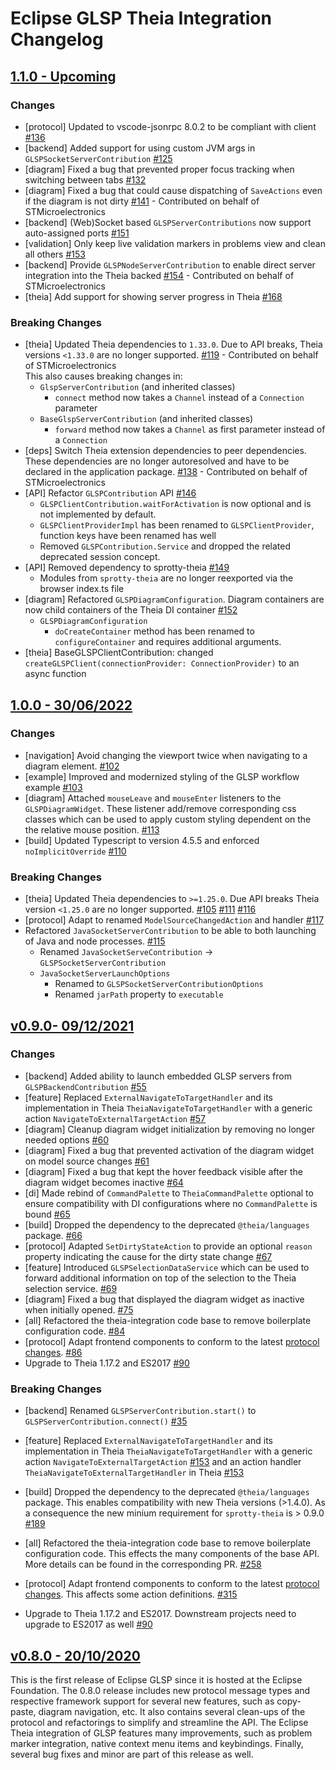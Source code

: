 # Eclipse GLSP Theia Integration Changelog

## [1.1.0 - Upcoming]()

### Changes

-   [protocol] Updated to vscode-jsonrpc 8.0.2 to be compliant with client [#136](https://github.com/eclipse-glsp/glsp-theia-integration/pull/136)
-   [backend] Added support for using custom JVM args in `GLSPSocketServerContribution` [#125](https://github.com/eclipse-glsp/glsp-theia-integration/pull/125)
-   [diagram] Fixed a bug that prevented proper focus tracking when switching between tabs [#132](https://github.com/eclipse-glsp/glsp-theia-integration/pull/132)
-   [diagram] Fixed a bug that could cause dispatching of `SaveActions` even if the diagram is not dirty [#141](https://github.com/eclipse-glsp/glsp-theia-integration/pull/141) - Contributed on behalf of STMicroelectronics
-   [backend] (Web)Socket based `GLSPServerContributions` now support auto-assigned ports [#151](https://github.com/eclipse-glsp/glsp-theia-integration/pull/151)
-   [validation] Only keep live validation markers in problems view and clean all others [#153](https://github.com/eclipse-glsp/glsp-theia-integration/pull/153)
-   [backend] Provide `GLSPNodeServerContribution` to enable direct server integration into the Theia backed [#154](https://github.com/eclipse-glsp/glsp-theia-integration) - Contributed on behalf of STMicroelectronics
-   [theia] Add support for showing server progress in Theia [#168](https://github.com/eclipse-glsp/glsp-theia-integration/pull/168)

### Breaking Changes

-   [theia] Updated Theia dependencies to `1.33.0`. Due to API breaks, Theia versions `<1.33.0` are no longer supported. [#119](https://github.com/eclipse-glsp/glsp-theia-integration/pull/119) - Contributed on behalf of STMicroelectronics <br>
    This also causes breaking changes in:
    -   `GlspServerContribution` (and inherited classes)
        -   `connect` method now takes a `Channel` instead of a `Connection` parameter
    -   `BaseGlspServerContribution` (and inherited classes)
        -   `forward` method now takes a `Channel` as first parameter instead of a `Connection`
-   [deps] Switch Theia extension dependencies to peer dependencies. These dependencies are no longer autoresolved and have to be declared
    in the application package. [#138](https://github.com/eclipse-glsp/glsp-theia-integration/pull/138) - Contributed on behalf of STMicroelectronics <br>
-   [API] Refactor `GLSPContribution` API [#146](https://github.com/eclipse-glsp/glsp-theia-integration/pull/146)<br>
    -   `GLSPClientContribution.waitForActivation` is now optional and is not implemented by default.
    -   `GLSPClientProviderImpl` has been renamed to `GLSPClientProvider`, function keys have been renamed has well
    -   Removed `GLSPContribution.Service` and dropped the related deprecated session concept.
-   [API] Removed dependency to sprotty-theia [#149](https://github.com/eclipse-glsp/glsp-theia-integration/pull/149)
    -   Modules from `sprotty-theia` are no longer reexported via the browser index.ts file
-   [diagram] Refactored `GLSPDiagramConfiguration`. Diagram containers are now child containers of the Theia DI container [#152](https://github.com/eclipse-glsp/glsp-theia-integration/pull/1525)
    -   `GLSPDiagramConfiguration`
        -   `doCreateContainer` method has been renamed to `configureContainer` and requires additional arguments.
-   [theia] BaseGLSPClientContribution: changed `createGLSPClient(connectionProvider: ConnectionProvider)` to an async function

## [1.0.0 - 30/06/2022](https://github.com/eclipse-glsp/glsp-theia-integration/releases/tag/v1.0.0)

### Changes

-   [navigation] Avoid changing the viewport twice when navigating to a diagram element. [#102](https://github.com/eclipse-glsp/glsp-theia-integration/pull/102)
-   [example] Improved and modernized styling of the GLSP workflow example [#103](https://github.com/eclipse-glsp/glsp-theia-integration/pull/103)
-   [diagram] Attached `mouseLeave` and `mouseEnter` listeners to the `GLSPDiagramWidget`. These listener add/remove corresponding css classes which can be used to apply custom styling dependent on the the relative mouse position. [#113](https://github.com/eclipse-glsp/glsp-theia-integration/pull/113/)
-   [build] Updated Typescript to version 4.5.5 and enforced `noImplicitOverride` [#110](https://github.com/eclipse-glsp/glsp-theia-integration/pull/110)

### Breaking Changes

-   [theia] Updated Theia dependencies to `>=1.25.0`. Due API breaks Theia version `<1.25.0` are no longer supported. [#105](https://github.com/eclipse-glsp/glsp-theia-integration/pull/105) [#111](https://github.com/eclipse-glsp/glsp-theia-integration/pull/111) [#116](https://github.com/eclipse-glsp/glsp-theia-integration/pull/116)
-   [protocol] Adapt to renamed `ModelSourceChangedAction` and handler [#117](https://github.com/eclipse-glsp/glsp-theia-integration/pull/117)
-   Refactored `JavaSocketServerContribution` to be able to both launching of Java and node processes. [#115](https://github.com/eclipse-glsp/glsp-theia-integration/pull/115)
    -   Renamed `JavaSocketServeContribution` -> `GLSPSocketServerContribution`
    -   `JavaSocketServerLaunchOptions`
        -   Renamed to `GLSPSocketServerContributionOptions`
        -   Renamed `jarPath` property to `executable`

## [v0.9.0- 09/12/2021](https://github.com/eclipse-glsp/glsp-theia-integration/releases/tag/v0.9.0)

### Changes

-   [backend] Added ability to launch embedded GLSP servers from `GLSPBackendContribution` [#55](https://github.com/eclipse-glsp/glsp-theia-integration/pull/55)
-   [feature] Replaced `ExternalNavigateToTargetHandler` and its implementation in Theia `TheiaNavigateToTargetHandler` with a generic action `NavigateToExternalTargetAction` [#57](https://github.com/eclipse-glsp/glsp-theia-integration/pull/57)
-   [diagram] Cleanup diagram widget initialization by removing no longer needed options [#60](https://github.com/eclipse-glsp/glsp-theia-integration/pull/60)
-   [diagram] Fixed a bug that prevented activation of the diagram widget on model source changes [#61](https://github.com/eclipse-glsp/glsp-theia-integration/pull/61)
-   [diagram] Fixed a bug that kept the hover feedback visible after the diagram widget becomes inactive [#64](https://github.com/eclipse-glsp/glsp-theia-integration/pull/64)
-   [di] Made rebind of `CommandPalette` to `TheiaCommandPalette` optional to ensure compatibility with DI configurations where no `CommandPalette` is bound [#65](https://github.com/eclipse-glsp/glsp-theia-integration/pull/65)
-   [build] Dropped the dependency to the deprecated `@theia/languages` package. [#66](https://github.com/eclipse-glsp/glsp-theia-integration/pull/66)
-   [protocol] Adapted `SetDirtyStateAction` to provide an optional `reason` property indicating the cause for the dirty state change [#67](https://github.com/eclipse-glsp/glsp-theia-integration/pull/67)
-   [feature] Introduced `GLSPSelectionDataService` which can be used to forward additional information on top of the selection to the Theia selection service. [#69](https://github.com/eclipse-glsp/glsp-theia-integration/pull/69)
-   [diagram] Fixed a bug that displayed the diagram widget as inactive when initially opened. [#75](https://github.com/eclipse-glsp/glsp-theia-integration/pull/75)
-   [all] Refactored the theia-integration code base to remove boilerplate configuration code. [#84](https://github.com/eclipse-glsp/glsp-theia-integration/pull/84)
-   [protocol] Adapt frontend components to conform to the latest [protocol changes](eclipse-glsp/glsp/issues/315). [#86](https://github.com/eclipse-glsp/glsp-theia-integration/pull/86)
-   Upgrade to Theia 1.17.2 and ES2017 [#90](https://github.com/eclipse-glsp/glsp-theia-integration/pull/90)

### Breaking Changes

-   [backend] Renamed `GLSPServerContribution.start()` to `GLSPServerContribution.connect()` [#35](https://github.com/eclipse-glsp/glsp-theia-integration/pull/55)
-   [feature] Replaced `ExternalNavigateToTargetHandler` and its implementation in Theia `TheiaNavigateToTargetHandler` with a generic action `NavigateToExternalTargetAction` [#153](https://github.com/eclipse-glsp/glsp-client/pull/95) and an action handler `TheiaNavigateToExternalTargetHandler` in Theia [#153](https://github.com/eclipse-glsp/glsp-theia-integration/pull/57)

-   [build] Dropped the dependency to the deprecated `@theia/languages` package. This enables compatibility with new Theia versions (>1.4.0). As a consequence the new minium requirement for `sprotty-theia` is > 0.9.0 [#189](https://github.com/eclipse-glsp/glsp-theia-integration/pull/66)
-   [all] Refactored the theia-integration code base to remove boilerplate configuration code. This effects the many components of the base API. More details can be found in the corresponding PR. [#258](https://github.com/eclipse-glsp/glsp-theia-integration/pull/84)
-   [protocol] Adapt frontend components to conform to the latest [protocol changes](eclipse-glsp/glsp/issues/315). This affects some action definitions. [#315](https://github.com/eclipse-glsp/glsp-theia-integration/pull/86)
-   Upgrade to Theia 1.17.2 and ES2017. Downstream projects need to upgrade to ES2017 as well [#90](https://github.com/eclipse-glsp/glsp-theia-integration/pull/90)

## [v0.8.0 - 20/10/2020](https://github.com/eclipse-glsp/glsp-theia-integration/releases/tag/0.8.0)

This is the first release of Eclipse GLSP since it is hosted at the Eclipse Foundation.
The 0.8.0 release includes new protocol message types and respective framework support for several new features, such as copy-paste, diagram navigation, etc. It also contains several clean-ups of the protocol and refactorings to simplify and streamline the API.
The Eclipse Theia integration of GLSP features many improvements, such as problem marker integration, native context menu items and keybindings. Finally, several bug fixes and minor are part of this release as well.
